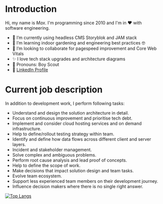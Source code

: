 # Introduction
Hi, my name is _Max_. I'm programming since 2010 and I'm in ❤️ with software engineering.

- 🔭 I’m currently using headless CMS Storyblok and JAM stack
- 🌱 I’m learning indoor gardening and engineering best practices 🤓
- 💨 I’m looking to collaborate for pagespeed improvement and Core Web Vitals
- ✨ I love tech stack upgrades and architecture diagrams
- 👀 Pronouns: Boy Scout
- :link: [LinkedIn Profile](https://www.linkedin.com/in/maxsaad)

# Current job description
In addition to development work, I perform following tasks:
- Understand and design the solution architecture in detail.
- Focus on continuous improvement and prioritise tech debt.
- Implement and consider cloud hosting services and on demand infrastructure.
- Help to define/rollout testing strategy within team.
- Identify and define how data flows across different client and server layers.
- Incident and stakeholder management.
- Solve complex and ambiguous problems.
- Perform root cause analysis and lead proof of concepts.
- Help to define the scope of work.
- Make decisions that impact solution design and team tasks.
- Evolve team ecosystem.
- Support less experienced team members on their development journey.
- Influence decision makers where there is no single right answer.

[![Top Langs](https://github-readme-stats.vercel.app/api/top-langs/?username=mazemax)](https://github.com/anuraghazra/github-readme-stats)
